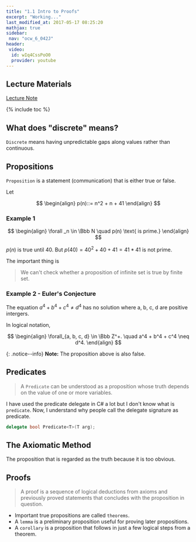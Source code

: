 ```yaml
---
title: "1.1 Intro to Proofs"
excerpt: "Working..."
last_modified_at: 2017-05-17 08:25:20
mathjax: true
sidebar:
 nav: "ocw_6_042J"
header:
 video:
  id: wIq4CssPoO0
  provider: youtube
---
```


## Lecture Materials

[Lecture Note](https://ocw.mit.edu/courses/electrical-engineering-and-computer-science/6-042j-mathematics-for-computer-science-spring-2015/readings/MIT6_042JS15_Session1.pdf)

{% include toc %}

## What does "discrete" means?

`Discrete` means having unpredictable gaps along values rather than continuous.

## Propositions

`Proposition` is a statement (communication) that is either true or false.

Let

$$
	\begin{align}
		p(n)::= n^2 + n + 41
	\end{align}
$$

### Example 1 

$$
	\begin{align}
		\forall _n \in \Bbb N \quad p(n) \text{ is prime.} 
	\end{align}
$$

$p(n)$ is true until 40. But $p(40) = 40^2 + 40 + 41 = 41 * 41$ is not prime.

The important thing is

>We can't check whether a proposition of infinite set is true by finite set.

### Example 2 - Euler's Conjecture

The equation $a^4 + b^4 + c^4 \neq d^4$ has no solution where a, b, c, d are positive intergers.


In logical notation,

$$
	\begin{align}
		\forall_{a, b, c, d} \in \Bbb Z^+. \quad a^4 + b^4 + c^4 \neq d^4.
	\end{align}
$$

{: .notice--info}
**Note:** The proposition above is also false.

## Predicates

>A `Predicate` can be understood as a proposition whose truth depends on the value of one or more variables.

I have used the predicate delegate in C# a lot but I don't know what is `predicate`. Now, I understand why people call the delegate signature as predicate.

```cs
delegate bool Predicate<T>(T arg);
```

## The Axiomatic Method

The proposition that is regarded as the truth because it is too obvious.

## Proofs

>A proof is a sequence of logical deductions from
axioms and previously proved statements that concludes with the proposition in
question.

-	Important true propositions are called `theorems`.
-	A `lemma` is a preliminary proposition useful for proving later propositions.
-	A `corollary` is a proposition that follows in just a few logical steps from a
theorem.

